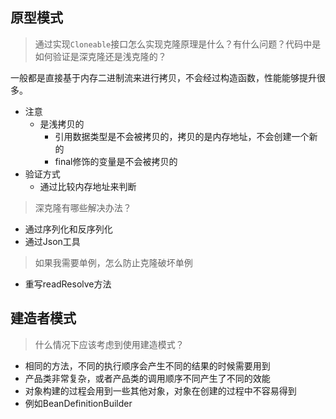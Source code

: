 

## 原型模式

> 通过实现`Cloneable`接口怎么实现克隆原理是什么？有什么问题？代码中是如何验证是深克隆还是浅克隆的？

一般都是直接基于内存二进制流来进行拷贝，不会经过构造函数，性能能够提升很多。

- 注意
  - 是浅拷贝的
    - 引用数据类型是不会被拷贝的，拷贝的是内存地址，不会创建一个新的
    - final修饰的变量是不会被拷贝的
- 验证方式
  - 通过比较内存地址来判断

> 深克隆有哪些解决办法？

- 通过序列化和反序列化
- 通过Json工具

> 如果我需要单例，怎么防止克隆破坏单例

- 重写readResolve方法

  

## 建造者模式

> 什么情况下应该考虑到使用建造模式？

- 相同的方法，不同的执行顺序会产生不同的结果的时候需要用到
- 产品类非常复杂，或者产品类的调用顺序不同产生了不同的效能
- 对象构建的过程会用到一些其他对象，对象在创建的过程中不容易得到
- 例如BeanDefinitionBuilder